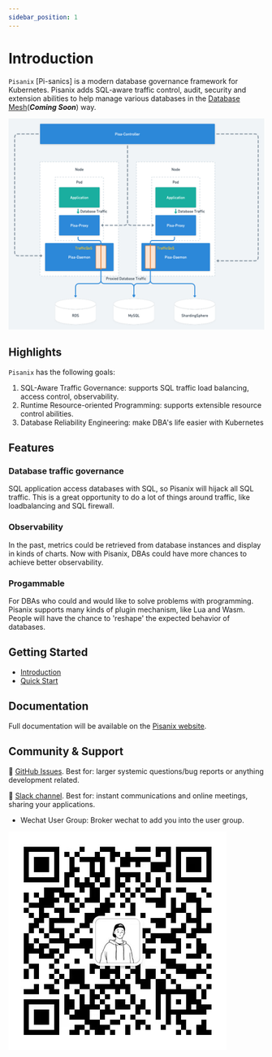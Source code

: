 ```yaml
---
sidebar_position: 1
---
```


# Introduction

`Pisanix` [Pi-sanics] is a modern database governance framework for Kubernetes. Pisanix adds SQL-aware traffic control, audit, security and extension abilities to help manage various databases in the [Database Mesh](https://database-mesh.io)(***Coming Soon***) way.


![Pisanix Arch](/img/pisanix-arch.png)


## Highlights

`Pisanix` has the following goals:

1. SQL-Aware Traffic Governance: supports SQL traffic load balancing, access control, observability.
2. Runtime Resource-oriented Programming: supports extensible resource control abilities.
3. Database Reliability Engineering: make DBA's life easier with Kubernetes

## Features
### Database traffic governance

SQL application access databases with SQL, so Pisanix will hijack all SQL traffic. This is a great opportunity to do a lot of things around traffic, like loadbalancing and SQL firewall.

### Observability

In the past, metrics could be retrieved from database instances and display in kinds of charts. Now with Pisanix, DBAs could have more chances to achieve better observability.

### Progammable 

For DBAs who could and would like to solve problems with programming. Pisanix supports many kinds of plugin mechanism, like Lua and Wasm. People will have the chance to 'reshape' the expected behavior of databases.

## Getting Started
- [Introduction](https://www.pisanix.io/en/docs/intro)
- [Quick Start](https://www.pisanix.io/en/docs/quickstart)

## Documentation
Full documentation will be available on the [Pisanix website](https://pisanix.io/).

## Community & Support
 :link: [GitHub Issues](https://github.com/database-mesh/pisanix/issues). Best for: larger systemic questions/bug reports or anything development related.

 :link: [Slack channel](https://join.slack.com/t/databasemesh/shared_invite/zt-12hlythpe-C4rrS1WZ2ZkEd3zn84SqeQ). Best for: instant communications and online meetings, sharing your applications.

- Wechat User Group: Broker wechat to add you into the user group.

![Wechat user group broker](/img/wechat-user-group-broker.jpeg)